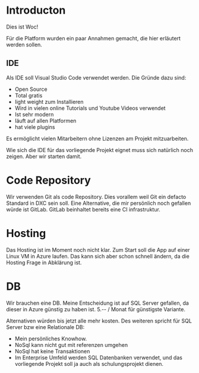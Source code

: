 # Introducton
Dies ist Woc!

Für die Platform wurden ein paar Annahmen gemacht, die hier erläutert werden sollen.

## IDE
Als IDE soll Visual Studio Code verwendet werden. Die Gründe dazu sind:
* Open Source
* Total gratis
* light weight zum Installieren
* Wird in vielen online Tutorials und Youtube Videos verwendet
* Ist sehr modern
* läuft auf allen Platformen
* hat viele plugins

Es ermöglicht vielen Mitarbeitern ohne Lizenzen am Projekt mitzuarbeiten.

Wie sich die IDE für das vorliegende Projekt eignet muss sich natürlich noch zeigen. Aber wir starten damit.

# Code Repository
Wir verwenden Git als code Repository. Dies vorallem weil Git ein defacto Standard in DXC sein soll.
Eine Alternative, die mir persönlich noch gefallen würde ist GitLab. GitLab beinhaltet bereits eine CI infrastruktur.

# Hosting
Das Hosting ist im Moment noch nicht klar. Zum Start soll die App auf einer Linux VM in Azure laufen. Das kann sich aber schon schnell ändern, da die Hosting Frage in Abklärung ist.

# DB
Wir brauchen eine DB. Meine Entscheidung ist auf SQL Server gefallen, da dieser in Azure günstig zu haben ist. 5.-- / Monat für günstigste Variante.

Alternativen würden bis jetzt alle mehr kosten.
Des weiteren spricht für SQL Server bzw eine Relationale DB: 
- Mein persönliches Knowhow.
- NoSql kann nicht gut mit referenzen umgehen
- NoSql hat keine Transaktionen
- Im Enterprise Umfeld werden SQL Datenbanken verwendet, und das vorliegende Projekt soll ja auch als schulungsprojekt dienen.
